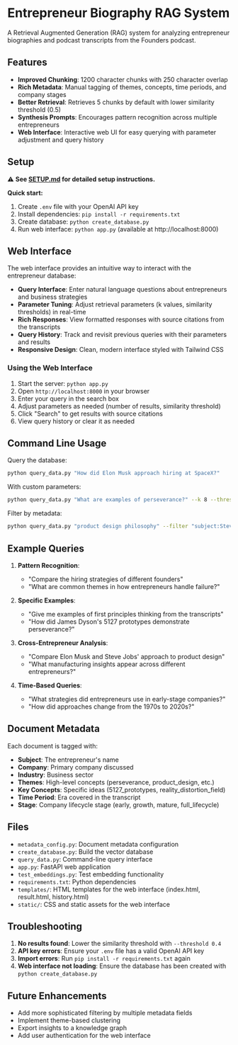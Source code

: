 # Entrepreneur Biography RAG System

A Retrieval Augmented Generation (RAG) system for analyzing entrepreneur biographies and podcast transcripts from the Founders podcast.

## Features

- **Improved Chunking**: 1200 character chunks with 250 character overlap
- **Rich Metadata**: Manual tagging of themes, concepts, time periods, and company stages
- **Better Retrieval**: Retrieves 5 chunks by default with lower similarity threshold (0.5)
- **Synthesis Prompts**: Encourages pattern recognition across multiple entrepreneurs
- **Web Interface**: Interactive web UI for easy querying with parameter adjustment and query history

## Setup

⚠️ **See [SETUP.md](SETUP.md) for detailed setup instructions.**

**Quick start:**
1. Create `.env` file with your OpenAI API key
2. Install dependencies: `pip install -r requirements.txt`
3. Create database: `python create_database.py`
4. Run web interface: `python app.py` (available at http://localhost:8000)

## Web Interface

The web interface provides an intuitive way to interact with the entrepreneur database:

- **Query Interface**: Enter natural language questions about entrepreneurs and business strategies
- **Parameter Tuning**: Adjust retrieval parameters (k values, similarity thresholds) in real-time
- **Rich Responses**: View formatted responses with source citations from the transcripts
- **Query History**: Track and revisit previous queries with their parameters and results
- **Responsive Design**: Clean, modern interface styled with Tailwind CSS

### Using the Web Interface

1. Start the server: `python app.py`
2. Open `http://localhost:8000` in your browser
3. Enter your query in the search box
4. Adjust parameters as needed (number of results, similarity threshold)
5. Click "Search" to get results with source citations
6. View query history or clear it as needed

## Command Line Usage

Query the database:
```bash
python query_data.py "How did Elon Musk approach hiring at SpaceX?"
```

With custom parameters:
```bash
python query_data.py "What are examples of perseverance?" --k 8 --threshold 0.4
```

Filter by metadata:
```bash
python query_data.py "product design philosophy" --filter "subject:Steve Jobs"
```

## Example Queries

1. **Pattern Recognition**:
   - "Compare the hiring strategies of different founders"
   - "What are common themes in how entrepreneurs handle failure?"

2. **Specific Examples**:
   - "Give me examples of first principles thinking from the transcripts"
   - "How did James Dyson's 5127 prototypes demonstrate perseverance?"

3. **Cross-Entrepreneur Analysis**:
   - "Compare Elon Musk and Steve Jobs' approach to product design"
   - "What manufacturing insights appear across different entrepreneurs?"

4. **Time-Based Queries**:
   - "What strategies did entrepreneurs use in early-stage companies?"
   - "How did approaches change from the 1970s to 2020s?"

## Document Metadata

Each document is tagged with:
- **Subject**: The entrepreneur's name
- **Company**: Primary company discussed
- **Industry**: Business sector
- **Themes**: High-level concepts (perseverance, product_design, etc.)
- **Key Concepts**: Specific ideas (5127_prototypes, reality_distortion_field)
- **Time Period**: Era covered in the transcript
- **Stage**: Company lifecycle stage (early, growth, mature, full_lifecycle)

## Files

- `metadata_config.py`: Document metadata configuration
- `create_database.py`: Build the vector database
- `query_data.py`: Command-line query interface
- `app.py`: FastAPI web application
- `test_embeddings.py`: Test embedding functionality
- `requirements.txt`: Python dependencies
- `templates/`: HTML templates for the web interface (index.html, result.html, history.html)
- `static/`: CSS and static assets for the web interface

## Troubleshooting

1. **No results found**: Lower the similarity threshold with `--threshold 0.4`
2. **API key errors**: Ensure your `.env` file has a valid OpenAI API key
3. **Import errors**: Run `pip install -r requirements.txt` again
4. **Web interface not loading**: Ensure the database has been created with `python create_database.py`

## Future Enhancements

- Add more sophisticated filtering by multiple metadata fields
- Implement theme-based clustering
- Export insights to a knowledge graph
- Add user authentication for the web interface

